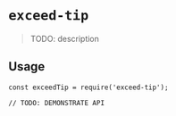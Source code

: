 # `exceed-tip`

> TODO: description

## Usage

```
const exceedTip = require('exceed-tip');

// TODO: DEMONSTRATE API
```
